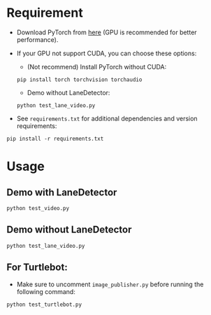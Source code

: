 # Requirement
- Download PyTorch from [here](https://pytorch.org/get-started/locally/) (GPU is recommended for better performance).
- If your GPU not support CUDA, you can choose these options:
    - (Not recommend) Install PyTorch without CUDA:
    ```
    pip install torch torchvision torchaudio
    ```
    - Demo without LaneDetector:
    ```
    python test_lane_video.py
    ```

- See `requirements.txt` for additional dependencies and version requirements:

```
pip install -r requirements.txt
```
# Usage
## Demo with LaneDetector

```
python test_video.py
```

## Demo without LaneDetector

```
python test_lane_video.py
```

## For Turtlebot:
- Make sure to uncomment `image_publisher.py` before running the following command:
```
python test_turtlebot.py
```